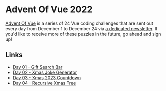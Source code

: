 # Advent Of Vue 2022

[Advent Of Vue](https://adventofvue.com) is a series of 24 Vue coding challenges that are sent out every day from December 1 to December 24 via [a dedicated newsletter](https://www.getrevue.co/profile/AdventOfVue). If you'd like to receive more of these puzzles in the future, go ahead and sign up!

## Links

- [Day 01 - Gift Search Bar](https://aov-01-gift-search-bar.netlify.app)
- [Day 02 - Xmas Joke Generator](https://xmas-joke-generater.netlify.app)
- [Day 03 - Xmas 2023 Countdown](https://xmas-2023-countdown.netlify.app)
- [Day 04 - Recursive Xmas Tree](https://recursive-xmas-tree.netlify.app)
